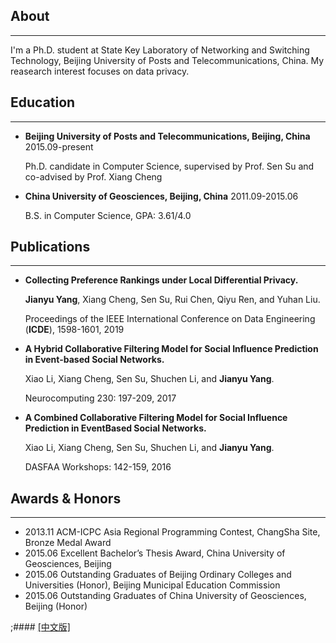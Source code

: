 ## About
---

I'm a Ph.D. student at State Key Laboratory of Networking and Switching Technology, Beijing University of Posts and Telecommunications, China. My reasearch interest focuses on data privacy.



## Education

---


* **Beijing University of Posts and Telecommunications, Beijing, China**             2015.09-present

  Ph.D. candidate in Computer Science, supervised by Prof. Sen Su and co-advised by Prof. Xiang Cheng 

* **China University of Geosciences, Beijing, China**                                2011.09-2015.06 

  B.S. in Computer Science, GPA: 3.61/4.0



## Publications

---
* **Collecting Preference Rankings under Local Differential Privacy.** 

  **Jianyu Yang**, Xiang Cheng, Sen Su, Rui Chen, Qiyu Ren, and Yuhan Liu.
  
  Proceedings of the IEEE International Conference on Data Engineering (**ICDE**), 1598-1601, 2019
  
* **A Hybrid Collaborative Filtering Model for Social Influence Prediction in Event-based Social Networks.** 

  Xiao Li, Xiang Cheng, Sen Su, Shuchen Li, and **Jianyu Yang**.
  
  Neurocomputing 230: 197-209, 2017
  
* **A Combined Collaborative Filtering Model for Social Influence Prediction in EventBased Social Networks.** 

  Xiao Li, Xiang Cheng, Sen Su, Shuchen Li, and **Jianyu Yang**.
  
  DASFAA Workshops: 142-159, 2016


## Awards & Honors
------

- 2013.11  ACM-ICPC Asia Regional Programming Contest, ChangSha Site, Bronze Medal Award
- 2015.06  Excellent Bachelor’s Thesis Award, China University of Geosciences, Beijing
- 2015.06  Outstanding Graduates of Beijing Ordinary Colleges and Universities (Honor), Beijing Municipal Education Commission
- 2015.06  Outstanding Graduates of China University of Geosciences, Beijing (Honor)




;#### [[中文版]](./index_cn.html)

